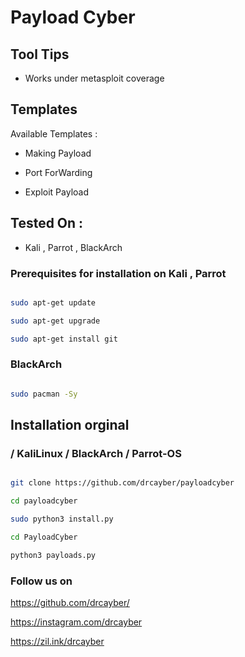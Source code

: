 # Payload Cyber

## Tool Tips

* Works under metasploit coverage

## Templates

Available Templates : 

* Making Payload
 
* Port ForWarding
 
* Exploit Payload

## Tested On :

* Kali , Parrot , BlackArch


### Prerequisites for installation on Kali , Parrot

```bash

sudo apt-get update

sudo apt-get upgrade

sudo apt-get install git

```
### BlackArch

```bash

sudo pacman -Sy

```

## Installation orginal

### / KaliLinux / BlackArch / Parrot-OS

```bash

git clone https://github.com/drcayber/payloadcyber

cd payloadcyber

sudo python3 install.py

cd PayloadCyber

python3 payloads.py
```

###  Follow us on


https://github.com/drcayber/

https://instagram.com/drcayber

https://zil.ink/drcayber
